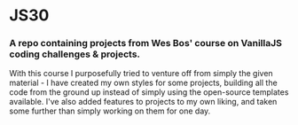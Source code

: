 # JS30

### A repo containing projects from Wes Bos' course on VanillaJS coding challenges & projects.

With this course I purposefully tried to venture off from simply the given material - I have created my own styles for some projects, building all the code from the ground up instead
of simply using the open-source templates available. I've also added features to projects to my own liking, and taken some further than simply working on them for one day.
